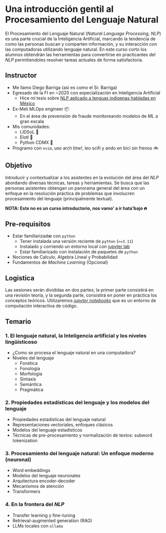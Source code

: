 # Una introducción gentil al Procesamiento del Lenguaje Natural

El Procesamiento del Lenguaje Natural (*Natural Language Processing, NLP*) es
una parte crucial de la Inteligencia Artificial, marcando la tendencia de como
las personas buscan y comparten información, y su interacción con las
computadoras utilizando lenguaje natural. En este curso corto
los alumnos obtendrán las herramientas para convertirse en practicantes del
*NLP* permitiendoles resolver tareas actuales de forma satisfactoria.

## Instructor

- Me llamo Diego Barriga (asi es como el Sr. Barriga)
- Egresado de la FI en ~2020 con especialización en Inteligencia Artificial
    - Hice mi tesis sobre [NLP aplicado a lenguas indigenas habladas en México](http://www.ptolomeo.unam.mx:8080/xmlui/handle/RepoFi/18221)
- Ex-Meli MLOps engineer 📦
    - En el área de prevensión de fraude monitoreando modelos de *ML* a gran escala
- Mis comunidades:
    - LIDSoL 🔬
    - Elotl 🌽
    - Python CDMX 🐍
- Programo con `nvim`, uso arch btw!, leo scifi y ando en bici sin frenos 🚲

## Objetivo

Introducir y contextualizar a los asistentes en la evolución del área del *NLP*
abordando diversas técnicas, tareas y herramientas. Se busca que las personas
asistentes obtengan un panorama general del área con un enfoque en la
resolución práctica de problemas que involucren procesamiento del
lenguaje (principalmente textual).

**NOTA: Este no es un curso introductorio, nos vamo' a ir hata'bajo 🔥**

## Pre-requisitos

- Estar familiarizadæ con `python`
    - Tener instalada una versión reciente de `python` (`>=3.11`)
    - Instalado y corriendo un entorno local con [jupyter lab](https://jupyter.org/install)
    - Estar familiarizado con instalación de paquetes de `python`
- Nociones de Calculo, Algebra Líneal y Probabilidad
- Fundamentos de *Machine Learning* (Opcional)

## Logistica

Las sesiones serán divididas en dos partes; la primer parte consistirá en una
revisión teoría, y la segunda parte, consistirá en poner en práctica los
conceptos teóricos. Utilizaremos [*jupyter notebooks*](https://jupyter.org/) que es
un entorno de computación interactiva de código.

## Temario

### 1. El lenguaje natural, la Inteligencia artificial y los niveles lingüísticoso

- ¿Como se procesa el lenguaje natural en una computadora?
- Niveles del lenguaje
    - Fonética
    - Fonología
    - Morfología
    - Sintaxis
    - Semántica
    - Pragmática

### 2. Propiedades estadísticas del lenguaje y los modelos del lenguaje

- Propiedades estadísticas del lenguaje natural
- Representaciones vectoriales, enfoques clásicos 
- Modelos del lenguaje estadísticos
- Técnicas de pre-procesamiento y normalización de textos: subword tokenization

### 3. Procesamiento del lenguaje natural: Un enfoque moderno (neuronal)

- Word embeddings
- Modelos del lenguaje neuronales
- Arquitectura encoder-decoder
- Mecanismos de atención
- Transformers

### 4. En la frontera del *NLP*

- Transfer learning y fine-tuning
- Retrieval-augmented generation (RAG)
- LLMs locales con `ollama`
